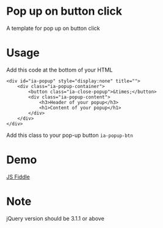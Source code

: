 # Pop up on button click
A template for pop up on button click

# Usage
Add this code at the bottom of your HTML

```
<div id="ia-popup" style="display:none" title="">
	<div class="ia-popup-container">
		<button class="ia-close-popup">&times;</button>
		<div class="ia-popup-content">
			<h3>Header of your popup</h3>
			<h1>Content of your popup</h1>
		</div>
	</div>
</div>
```

Add this class to your pop-up button
``` ia-popup-btn ```

# Demo
<a href="https://jsfiddle.net/bin182/bawqnmn3/">JS Fiddle</a>

# Note
jQuery version should be 3.1.1 or above